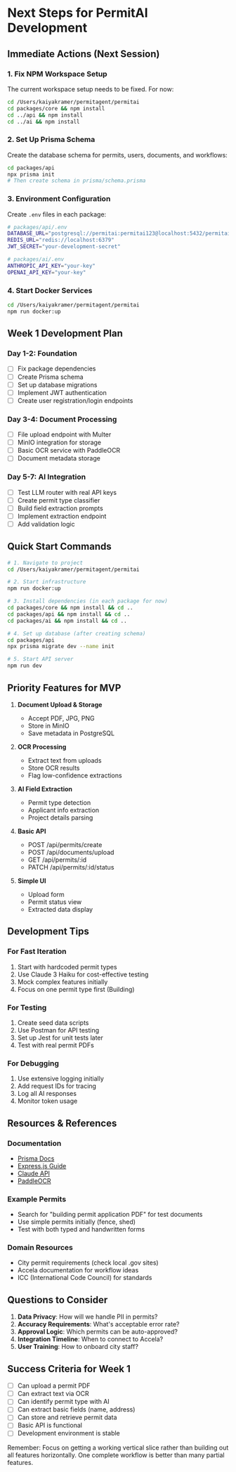 # Next Steps for PermitAI Development

## Immediate Actions (Next Session)

### 1. Fix NPM Workspace Setup
The current workspace setup needs to be fixed. For now:
```bash
cd /Users/kaiyakramer/permitagent/permitai
cd packages/core && npm install
cd ../api && npm install
cd ../ai && npm install
```

### 2. Set Up Prisma Schema
Create the database schema for permits, users, documents, and workflows:
```bash
cd packages/api
npx prisma init
# Then create schema in prisma/schema.prisma
```

### 3. Environment Configuration
Create `.env` files in each package:
```bash
# packages/api/.env
DATABASE_URL="postgresql://permitai:permitai123@localhost:5432/permitai"
REDIS_URL="redis://localhost:6379"
JWT_SECRET="your-development-secret"

# packages/ai/.env  
ANTHROPIC_API_KEY="your-key"
OPENAI_API_KEY="your-key"
```

### 4. Start Docker Services
```bash
cd /Users/kaiyakramer/permitagent/permitai
npm run docker:up
```

## Week 1 Development Plan

### Day 1-2: Foundation
- [ ] Fix package dependencies
- [ ] Create Prisma schema
- [ ] Set up database migrations
- [ ] Implement JWT authentication
- [ ] Create user registration/login endpoints

### Day 3-4: Document Processing
- [ ] File upload endpoint with Multer
- [ ] MinIO integration for storage
- [ ] Basic OCR service with PaddleOCR
- [ ] Document metadata storage

### Day 5-7: AI Integration
- [ ] Test LLM router with real API keys
- [ ] Create permit type classifier
- [ ] Build field extraction prompts
- [ ] Implement extraction endpoint
- [ ] Add validation logic

## Quick Start Commands

```bash
# 1. Navigate to project
cd /Users/kaiyakramer/permitagent/permitai

# 2. Start infrastructure
npm run docker:up

# 3. Install dependencies (in each package for now)
cd packages/core && npm install && cd ..
cd packages/api && npm install && cd ..
cd packages/ai && npm install && cd ..

# 4. Set up database (after creating schema)
cd packages/api
npx prisma migrate dev --name init

# 5. Start API server
npm run dev
```

## Priority Features for MVP

1. **Document Upload & Storage**
   - Accept PDF, JPG, PNG
   - Store in MinIO
   - Save metadata in PostgreSQL

2. **OCR Processing**
   - Extract text from uploads
   - Store OCR results
   - Flag low-confidence extractions

3. **AI Field Extraction**
   - Permit type detection
   - Applicant info extraction
   - Project details parsing

4. **Basic API**
   - POST /api/permits/create
   - POST /api/documents/upload
   - GET /api/permits/:id
   - PATCH /api/permits/:id/status

5. **Simple UI**
   - Upload form
   - Permit status view
   - Extracted data display

## Development Tips

### For Fast Iteration
1. Start with hardcoded permit types
2. Use Claude 3 Haiku for cost-effective testing
3. Mock complex features initially
4. Focus on one permit type first (Building)

### For Testing
1. Create seed data scripts
2. Use Postman for API testing
3. Set up Jest for unit tests later
4. Test with real permit PDFs

### For Debugging
1. Use extensive logging initially
2. Add request IDs for tracing
3. Log all AI responses
4. Monitor token usage

## Resources & References

### Documentation
- [Prisma Docs](https://www.prisma.io/docs)
- [Express.js Guide](https://expressjs.com/en/guide/routing.html)
- [Claude API](https://docs.anthropic.com)
- [PaddleOCR](https://github.com/PaddlePaddle/PaddleOCR)

### Example Permits
- Search for "building permit application PDF" for test documents
- Use simple permits initially (fence, shed)
- Test with both typed and handwritten forms

### Domain Resources
- City permit requirements (check local .gov sites)
- Accela documentation for workflow ideas
- ICC (International Code Council) for standards

## Questions to Consider

1. **Data Privacy**: How will we handle PII in permits?
2. **Accuracy Requirements**: What's acceptable error rate?
3. **Approval Logic**: Which permits can be auto-approved?
4. **Integration Timeline**: When to connect to Accela?
5. **User Training**: How to onboard city staff?

## Success Criteria for Week 1

- [ ] Can upload a permit PDF
- [ ] Can extract text via OCR
- [ ] Can identify permit type with AI
- [ ] Can extract basic fields (name, address)
- [ ] Can store and retrieve permit data
- [ ] Basic API is functional
- [ ] Development environment is stable

Remember: Focus on getting a working vertical slice rather than building out all features horizontally. One complete workflow is better than many partial features.